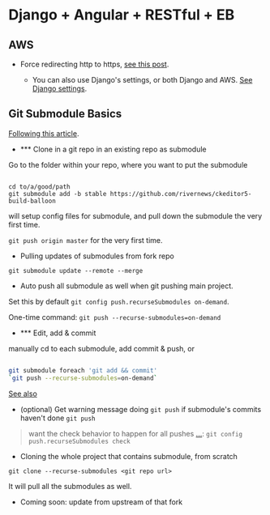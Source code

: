 # Django + Angular + RESTful + EB

## AWS

- Force redirecting http to https, [see this post](https://stackoverflow.com/questions/14693852/how-to-force-https-on-elastic-beanstalk).

  - You can also use Django's settings, or both Django and AWS. [See Django settings](https://docs.djangoproject.com/en/2.0/topics/security/#ssl-https).

## Git Submodule Basics

[Following this article](https://git-scm.com/book/en/v2/Git-Tools-Submodules).

- *** Clone in a git repo in an existing repo as submodule

Go to the folder within your repo, where you want to put the submodule

```shell

cd to/a/good/path
git submodule add -b stable https://github.com/rivernews/ckeditor5-build-balloon

``` 

will setup config files for submodule, and pull down the submodule the very first time.

`git push origin master` for the very first time.

- Pulling updates of submodules from fork repo

`git submodule update --remote --merge`

- Auto push all submodule as well when git pushing main project. 

Set this by default `git config push.recurseSubmodules on-demand`.

One-time command: `git push --recurse-submodules=on-demand`

- *** Edit, add & commit 

manually cd to each submodule, add commit & push, or

```bash

git submodule foreach 'git add && commit'
`git push --recurse-submodules=on-demand`

```

[See also](https://stackoverflow.com/questions/5542910/how-do-i-commit-changes-in-a-git-submodule)

- (optional) Get warning message doing `git push` if submodule's commits haven't done `git push`

> want the check behavior to happen for all pushes [...](https://git-scm.com/book/en/v2/Git-Tools-Submodules):  `git config push.recurseSubmodules check`

- Cloning the whole project that contains submodule, from scratch

`git clone --recurse-submodules <git repo url>`

It will pull all the submodules as well.

- Coming soon: update from upstream of that fork